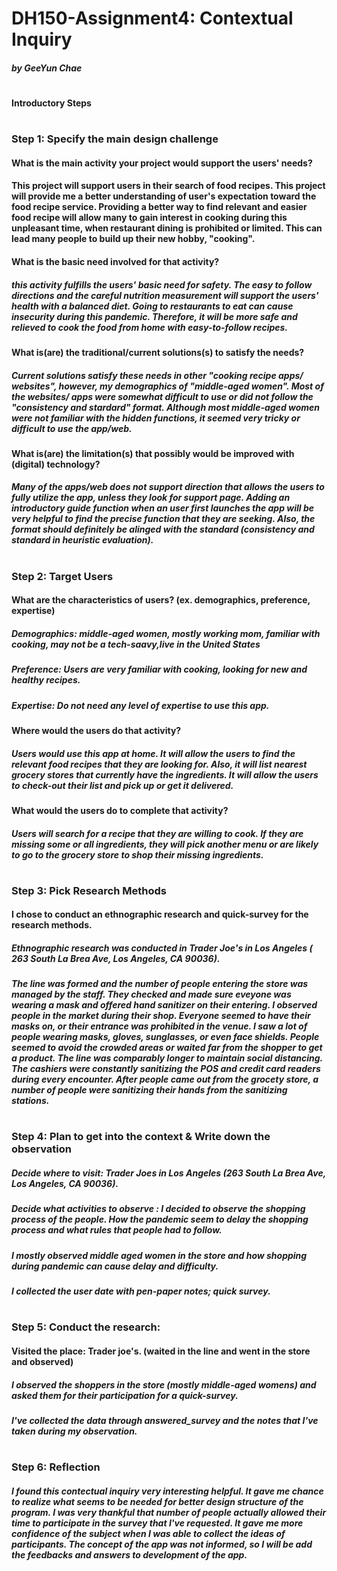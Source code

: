 # DH150-Assignment4: Contextual Inquiry
##### by GeeYun Chae 
#

#### Introductory Steps
#
### Step 1: Specify the main design challenge
#### What is the main activity your project would support the users' needs?
#### This project will support users in their search of food recipes. This project will provide me a better understanding of user's expectation toward the food recipe service. Providing a better way to find relevant and easier food recipe will allow many to gain interest in cooking during this unpleasant time, when restaurant dining is prohibited or limited. This can lead many people to build up their new hobby, "cooking".
#### What is the basic need involved for that activity?
##### this activity fulfills the users' basic need for safety. The easy to follow directions and the careful nutrition measurement will support the users' health with a balanced diet. Going to restaurants to eat can cause insecurity during this pandemic. Therefore, it will be more safe and relieved to cook the food from home with easy-to-follow recipes. 
#### What is(are) the traditional/current solutions(s) to satisfy the needs?
##### Current solutions satisfy these needs in other "cooking recipe apps/ websites", however, my demographics of "middle-aged women". Most of the websites/ apps were somewhat difficult to use or did not follow the "consistency and stardard" format. Although most middle-aged women were not familiar with the hidden functions, it seemed very tricky or difficult to use the app/web.
#### What is(are) the limitation(s) that possibly would be improved with (digital) technology?
##### Many of the apps/web does not support direction that allows the users to fully utilize the app, unless they look for support page. Adding an introductory guide function when an user first launches the app will be very helpful to find the precise function that they are seeking. Also, the format should definitely be alinged with the standard (consistency and standard in heuristic evaluation).
#

### Step 2: Target Users
#### What are the characteristics of users? (ex. demographics, preference, expertise) 
##### Demographics: middle-aged women, mostly working mom, familiar with cooking, may not be a tech-saavy,live in the United States
##### Preference: Users are very familiar with cooking, looking for new and healthy recipes. 
##### Expertise: Do not need any level of expertise to use this app.
#### Where would the users do that activity?
##### Users would use this app at home. It will allow the users to find the relevant food recipes that they are looking for. Also, it will list nearest grocery stores that currently have the ingredients. It will allow the users to check-out their list and pick up or get it delivered. 
#### What would the users do to complete that activity?
##### Users will search for a recipe that they are willing to cook. If they are missing some or all ingredients, they will pick another menu or are likely to go to the grocery store to shop their missing ingredients. 
#

### Step 3: Pick Research Methods
#### I chose to conduct an ethnographic research and quick-survey for the research methods.
##### Ethnographic research was conducted in Trader Joe's in Los Angeles ( 263 South La Brea Ave, Los Angeles, CA 90036). 
##### The line was formed and the number of people entering the store was managed by the staff. They checked and made sure eveyone was wearing a mask and offered hand sanitizer on their entering. I observed people in the market during their shop. Everyone seemed to have their masks on, or their entrance was prohibited in the venue. I saw a lot of people wearing masks, gloves, sunglasses, or even face shields. People seemed to avoid the crowded areas or waited far from the shopper to get a product. The line was comparably longer to maintain social distancing. The cashiers were constantly sanitizing the POS and credit card readers during every encounter. After people came out from the grocety store, a number of people were sanitizing their hands from the sanitizing stations. 
#

### Step 4: Plan to get into the context & Write down the observation
##### Decide where to visit: Trader Joes in Los Angeles (263 South La Brea Ave, Los Angeles, CA 90036).
##### Decide what activities to observe : I decided to observe the shopping process of the people. How the pandemic seem to delay the shopping process and what rules that people had to follow. 
##### I mostly observed middle aged women in the store and how shopping during pandemic can cause delay and difficulty.
##### I collected the user date with pen-paper notes; quick survey.
# 

### Step 5: Conduct the research:
#### Visited the place: Trader joe's. (waited in the line and went in the store and observed)
##### I observed the shoppers in the store (mostly middle-aged womens) and asked them for their participation for a quick-survey.
##### I've collected the data through answered_survey and the notes that I've taken during my observation.
#

### Step 6: Reflection
##### I found this contectual inquiry very interesting helpful. It gave me chance to realize what seems to be needed for better design structure of the program. I was very thankful that number of people actually allowed their time to participate in the survey that I've requested. It gave me more confidence of the subject when I was able to collect the ideas of participants. The concept of the app was not informed, so I will be add the feedbacks and answers to development of the app. 
